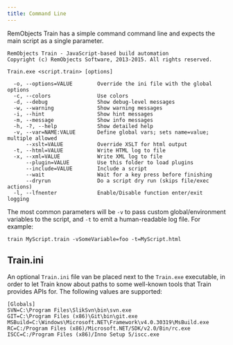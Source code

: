 ```yaml
---
title: Command Line
---
```

RemObjects Train has a simple command command line and expects the main script as a single parameter.

```plain
RemObjects Train - JavaScript-based build automation
Copyright (c) RemObjects Software, 2013-2015. All rights reserved.

Train.exe <script.train> [options]

  -o, --options=VALUE        Override the ini file with the global options
  -c, --colors               Use colors
  -d, --debug                Show debug-level messages
  -w, --warning              Show warning messages
  -i, --hint                 Show hint messages
  -m, --message              Show info messages
  -h, -?, --help             Show detailed help
  -v, --var=NAME:VALUE       Define global vars; sets name=value; multiple allowed
      --xslt=VALUE           Override XSLT for html output
  -t, --html=VALUE           Write HTML log to file
  -x, --xml=VALUE            Write XML log to file
      --plugin=VALUE         Use this folder to load plugins
      --include=VALUE        Include a script
      --wait                 Wait for a key press before finishing
      --dryrun               Do a script dry run (skips file/exec actions)
  -l, --lfnenter             Enable/Disable function enter/exit logging
```

The most common parameters will be `-v` to pass custom global/environment variables to the script, and `-t` to emit a human-readable log file. For example:

```
train MyScript.train -vSomeVariable=foo -t=MyScript.html
```

## Train.ini

An optional `Train.ini` file van be placed next to the `Train.exe` executable, in order to let Train know about paths to some well-known tools that Train provides APIs for. The following values are supported:

```
[Globals]
SVN=C:\Program Files\SlikSvn\bin\svn.exe
GIT=C:\Program Files (x86)\Git\bin\git.exe
MSBuild=C:\Windows\Microsoft.NET\Framework\v4.0.30319\MsBuild.exe
RC=C:/Program Files (x86)/Microsoft.NET/SDK/v2.0/Bin/rc.exe
ISCC=C:/Program Files (x86)/Inno Setup 5/iscc.exe
```
